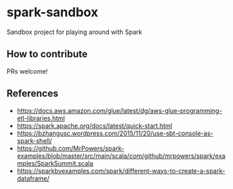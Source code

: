 # spark-sandbox

Sandbox project for playing around with Spark

## How to contribute

PRs welcome!

## References  ##

- https://docs.aws.amazon.com/glue/latest/dg/aws-glue-programming-etl-libraries.html
- https://spark.apache.org/docs/latest/quick-start.html
- https://bzhangusc.wordpress.com/2015/11/20/use-sbt-console-as-spark-shell/
- https://github.com/MrPowers/spark-examples/blob/master/src/main/scala/com/github/mrpowers/spark/examples/SparkSummit.scala
- https://sparkbyexamples.com/spark/different-ways-to-create-a-spark-dataframe/
